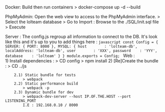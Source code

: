 Docker:
    Build then run containers
        > docker-compose up -d --build

PhpMyAdmin:
    Open the web view to access to the PhpMyAdmin interface.
    > Select the lolteam database
    > Go to Import :
        Browse to the ./SQL/init.sql file
    > Execute

Server :
    The config.js regroup all information to connect to the DB.
    It's look like this and it's up to you to add things here :
        ```javascript
        const Config = {
            SERVER: {
                PORT: 8000
            },
            MYSQL: {
                host        : 'lolteam-db',
                localAddress: 'lolteam-db',
                user        : 'XXX',
                password    : 'YYY',
                database    : 'lolteam'
            }
        }
        module.exports = Config;
        ```
Web :   
    1) Install dependencies :
        > CD config
        > npm install
    2) [Re]Create the bundle :
        > CD ../js
        
        2.1) Static bundle for tests
            > webpack
        2.2) Static performance build
            > webpack -p 
        2.3) Dynamic bundle for dev
            > webpack-dev-server --host IP.OF.THE.HOST --port LISTENING_PORT
            I.E : 192.168.0.10 / 8000
